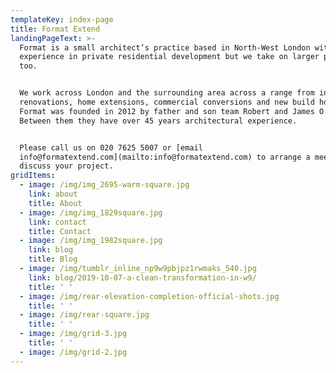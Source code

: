```yaml
---
templateKey: index-page
title: Format Extend
landingPageText: >-
  Format is a small architect’s practice based in North-West London with great
  experience in private residential development but we take on larger projects
  too. 


  We work across London and the surrounding area across a range from internal
  renovations, home extensions, commercial conversions and new build houses.
  Format was founded in 2012 by father and son team Robert and James O’Hara.
  Between them they have over 45 years architectural experience. 


  Please call us on 020 7625 5007 or [email
  info@formatextend.com](mailto:info@formatextend.com) to arrange a meeting and
  discuss your project.
gridItems:
  - image: /img/img_2695-warm-square.jpg
    link: about
    title: About
  - image: /img/img_1829square.jpg
    link: contact
    title: Contact
  - image: /img/img_1982square.jpg
    link: blog
    title: Blog
  - image: /img/tumblr_inline_np9w9pbjpz1rwmaks_540.jpg
    link: blog/2019-10-07-a-clean-transformation-in-w9/
    title: ' '
  - image: /img/rear-elevation-completion-official-shots.jpg
    title: ' '
  - image: /img/rear-square.jpg
    title: ' '
  - image: /img/grid-3.jpg
    title: ' '
  - image: /img/grid-2.jpg
---
```


